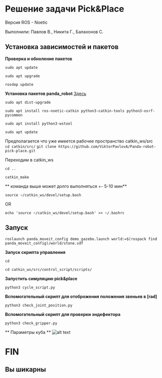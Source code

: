 # Решение задачи Pick&Place

Версия ROS - Noetic

Выполнили: Павлов В., Никита Г., Балахонов С.

## Установка зависимостей и пакетов

**Проверка и обноление пакетов**

`sudo apt update`

`sudo apt upgrade`

`rosdep update`

**Установка пакетов panda_robot**
[Здесь](https://ros-planning.github.io/moveit_tutorials/doc/getting_started/getting_started.html)

`sudo apt dist-upgrade`

`sudo apt install ros-noetic-catkin python3-catkin-tools python3-osrf-pycommon`

`sudo apt install python3-wstool`

`sudo apt update`

Предполагается что уже имеется рабочее пространство catkin_ws/src
`cd catkin/src/`
`git clone https://github.com/ViktorPavlovA/Panda-robot-pick-place.git`

Переходим в catkin_ws

`cd ..`

`catkin_make`

** команда выше может долго выполняться +- 5-10 мин**

`source ~/catkin_ws/devel/setup.bash`

OR

`echo 'source ~/catkin_ws/devel/setup.bash' >> ~/.bashrc`

## Запуск

`roslaunch panda_moveit_config demo_gazebo.launch world:=$(rospack find panda_moveit_config)/world/stone.sdf`

**Запуск скрипта управления**

`cd`

`cd catkin_ws/src/control_script/scripts/`

**Запустить симуляцию pick&place**

`python3 cycle_script.py`

**Вспомогательный скрипт для отоброжения положения звеньев в [rad]**

`python3 check_joint_position.py`

**Вспомогательный скрипт для проверки эндефектора**

`python3 check_gripper.py`

** Параметры куба **
![alt text]([https://ic.wampi.ru/2023/01/11/n5NWBNJCe8U.jpg])

# FIN
## Вы шикарны




